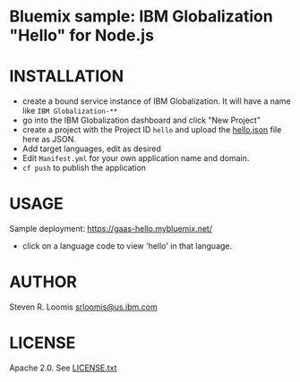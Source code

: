 Bluemix sample: IBM Globalization "Hello" for Node.js
===
<!--
/*	
 * Copyright IBM Corp. 2015
 *
 * Licensed under the Apache License, Version 2.0 (the "License");
 * you may not use this file except in compliance with the License.
 * You may obtain a copy of the License at
 *
 * http://www.apache.org/licenses/LICENSE-2.0
 *
 * Unless required by applicable law or agreed to in writing, software
 * distributed under the License is distributed on an "AS IS" BASIS,
 * WITHOUT WARRANTIES OR CONDITIONS OF ANY KIND, either express or implied.
 * See the License for the specific language governing permissions and
 * limitations under the License.
 */
-->

INSTALLATION
===
* create a bound service instance of IBM Globalization. It will have a name like `IBM Globalization-**`
 * go into the IBM Globalization dashboard and click "New Project"
  * create a project with the Project ID `hello` and upload the [hello.json](hello.json) file here as JSON.
  * Add target languages, edit as desired
* Edit `Manifest.yml` for your own application name and domain.
* `cf push` to publish the application

USAGE
===
Sample deployment: https://gaas-hello.mybluemix.net/

* click on a language code to view 'hello' in that language.

AUTHOR
===
Steven R. Loomis <srloomis@us.ibm.com>

LICENSE
===
Apache 2.0. See [LICENSE.txt](LICENSE.txt)
